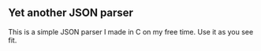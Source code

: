 ## Yet another JSON parser
This is a simple JSON parser I made in C on my free time.
Use it as you see fit.